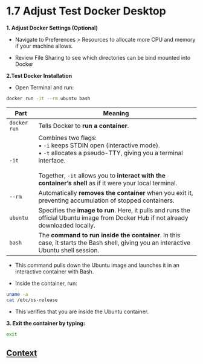 # 1.7 Adjust Test Docker Desktop

**1. Adjust Docker Settings (Optional)**

* Navigate to Preferences > Resources to allocate more CPU and memory if your machine allows.

* Review File Sharing to see which directories can be bind mounted into Docker

**2.Test Docker Installation**

* Open Terminal and run:

``` bash
docker run -it --rm ubuntu bash
```

| **Part**     | **Meaning**                                                                                                                                                                                                                                             |
| ------------ | ------------------------------------------------------------------------------------------------------------------------------------------------------------------------------------------------------------------------------------------------------- |
| `docker run` | Tells Docker to **run a container**.                                                                                                                                                                                                                    |
| `-it`        | Combines two flags: <br> • `-i` keeps STDIN open (interactive mode). <br> • `-t` allocates a pseudo-TTY, giving you a terminal interface.<br><br>Together, `-it` allows you to **interact with the container’s shell** as if it were your local terminal. |
| `--rm`       | Automatically **removes the container** when you exit it, preventing accumulation of stopped containers.                                                                                                                                                |
| `ubuntu`     | Specifies the **image to run**. Here, it pulls and runs the official Ubuntu image from Docker Hub if not already downloaded locally.                                                                                                                    |
| `bash`       | The **command to run inside the container**. In this case, it starts the Bash shell, giving you an interactive Ubuntu shell session.                                                                                                                    |


* This command pulls down the Ubuntu image and launches it in an interactive container with Bash.

* Inside the container, run:
  
``` bash
uname -a
cat /etc/os-release
```
* This verifies that you are inside the Ubuntu container.
  
**3. Exit the container by typing:**

``` bash
exit
```

## [Context](./../context.md)
